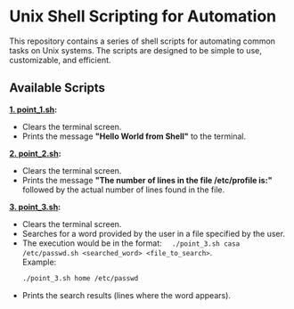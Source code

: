 # Unix Shell Scripting for Automation

This repository contains a series of shell scripts for automating common tasks on Unix systems. The scripts are designed to be simple to use, customizable, and efficient.

## Available Scripts

**[1. point_1.sh](./point_1.sh):** 
- Clears the terminal screen.
- Prints the message **"Hello World from Shell"** to the terminal.

**[2. point_2.sh](./point_2.sh):** 
- Clears the terminal screen.
- Prints the message **"The number of lines in the file /etc/profile is:"** followed by the actual number of lines found in the file.

**[3. point_3.sh](./point_3.sh):** 
- Clears the terminal screen.
- Searches for a word provided by the user in a file specified by the user.
- The execution would be in the format: `  ./point_3.sh casa /etc/passwd.sh <searched_word> <file_to_search>`.  
  Example:  
  ```bash
  ./point_3.sh home /etc/passwd
  ```
- Prints the search results (lines where the word appears).